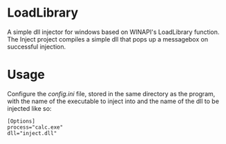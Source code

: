 # LoadLibrary
A simple dll injector for windows based on WINAPI's LoadLibrary function.
The Inject project compiles a simple dll that pops up a messagebox on successful injection.

# Usage
Configure the *config.ini* file, stored in the same directory as the program, with the name of the executable to inject into and the name of the dll to be injected like so:
```
[Options]
process="calc.exe"
dll="inject.dll"
```

